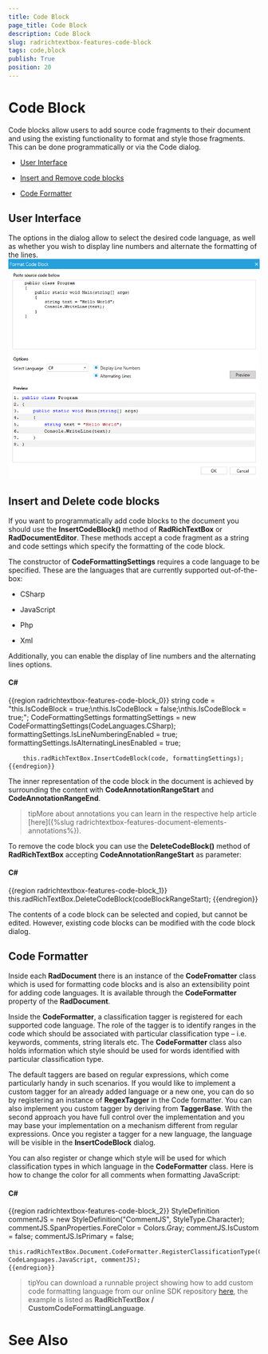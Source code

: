 ```yaml
---
title: Code Block
page_title: Code Block
description: Code Block
slug: radrichtextbox-features-code-block
tags: code,block
publish: True
position: 20
---
```


# Code Block



Code blocks allow users to add source code fragments to their document and using the existing functionality to format and style those fragments. This
        can be done programmatically or via the Code dialog.
      

* [User Interface](#user-interface)

* [Insert and Remove code blocks](#insert-and-delete-code-blocks)

* [Code Formatter](#code-formatter)

## User Interface

The options in the dialog allow to select the desired code language, as well as whether you wish to display line numbers and alternate the
          formatting of the lines.
        ![Rad Rich Text Box Features Code Block 01](images/RadRichTextBox_Features_Code_Block_01.png)

## Insert and Delete code blocks

If you want to programmatically add code blocks to the document you should use the __InsertCodeBlock()__ method
          of __RadRichTextBox__ or __RadDocumentEditor__.  These methods accept a code fragment as
          a string and code settings which specify the formatting of the code block.
        

The constructor of __CodeFormattingSettings__ requires a code language to be specified.  These are the languages that are
          currently supported out-of-the-box:
        

* CSharp

* JavaScript

* Php

* Xml

Additionally, you can enable the display of line numbers and the alternating lines options.
        

#### __C#__

{{region radrichtextbox-features-code-block_0}}
		string code = "this.IsCodeBlock = true;\nthis.IsCodeBlock = false;\nthis.IsCodeBlock = true;";
		CodeFormattingSettings formattingSettings = new CodeFormattingSettings(CodeLanguages.CSharp);
		formattingSettings.IsLineNumberingEnabled = true;
		formattingSettings.IsAlternatingLinesEnabled = true;
	
		this.radRichTextBox.InsertCodeBlock(code, formattingSettings);
	{{endregion}}



The inner representation of the code block in the document is achieved by surrounding the content with __CodeAnnotationRangeStart__
          and __CodeAnnotationRangeEnd__.
        

>tipMore about annotations you can learn in the respective help article [here]({%slug radrichtextbox-features-document-elements-annotations%}).
          

To remove the code block you can use the __DeleteCodeBlock()__ method of
          __RadRichTextBox__ accepting __CodeAnnotationRangeStart__ as parameter:
        

#### __C#__

{{region radrichtextbox-features-code-block_1}}
		this.radRichTextBox.DeleteCodeBlock(codeBlockRangeStart);
	{{endregion}}



The contents of a code block can be selected and copied, but cannot be edited. However, existing code blocks can be modified with the code block dialog.
        

## Code Formatter

Inside each __RadDocument__ there is an instance of the __CodeFromatter__ class which is used for formatting
          code blocks and is also an extensibility point for adding code languages. It is available through the __CodeFormatter__ property of
          the __RadDocument__.
        

Inside the __CodeFormatter__, a classification tagger is registered for each supported code language. The role of the tagger is to
          identify ranges in the code which should be associated with particular classification type – i.e. keywords, comments, string literals etc. The
          __CodeFormatter__ class also holds information which style should be used for words identified with particular classification type.
        

The default taggers are based on regular expressions, which come particularly handy in such scenarios. If you would like to implement a custom tagger
          for an already added language or a new one, you can do so by registering an instance of __RegexTagger__ in the Code formatter.
          You can also implement you custom tagger by deriving from __TaggerBase__. With the second approach you have full control over the
          implementation and you may base your implementation on a mechanism different from regular expressions. Once you register a tagger for a new language,
          the language will be visible in the __InsertCodeBlock__ dialog.
        

You can also register or change which style will be used for which classification types in which language in the __CodeFormatter__
          class. Here is how to change the color for all comments when formatting JavaScript:
        

#### __C#__

{{region radrichtextbox-features-code-block_2}}
	StyleDefinition commentJS = new StyleDefinition("CommentJS", StyleType.Character);
	commentJS.SpanProperties.ForeColor = Colors.Gray;
	commentJS.IsCustom = false;
	commentJS.IsPrimary = false;
	
	this.radRichTextBox.Document.CodeFormatter.RegisterClassificationType(ClassificationTypes.Comment, CodeLanguages.JavaScript, commentJS);
	{{endregion}}



>tipYou can download a runnable project showing how to add custom code formatting language from our online SDK repository
            [here](https://github.com/telerik/xaml-sdk), the example is listed as __RadRichTextBox / CustomCodeFormattingLanguage__.
          

# See Also
